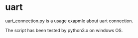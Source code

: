 # uart

uart_connection.py is a usage exapmle about uart connection.

The script has been tested by python3.x on windows OS.
